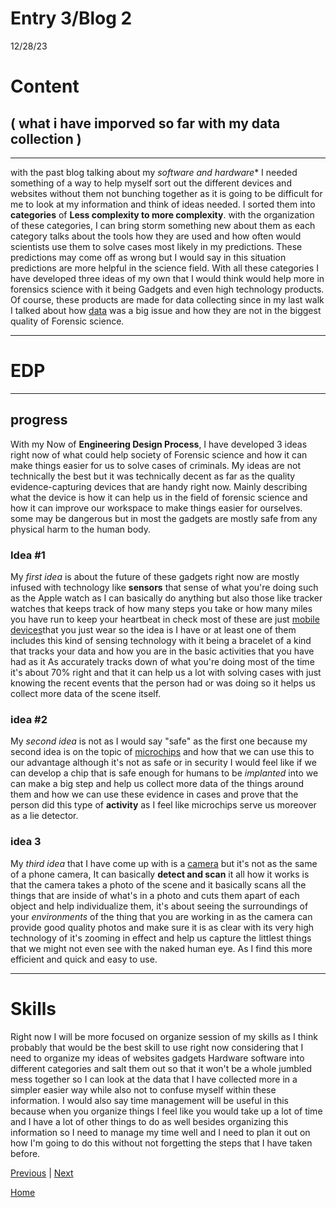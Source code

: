 # Entry 3/Blog 2
12/28/23

# Content 

## ( what i have imporved so far with my data collection ) 
---
with the past blog talking about my _software and hardware_* I needed something of a way to help myself sort out the different devices and websites without them not bunching together as it is going to be difficult for me to look at my information and think of ideas needed. I sorted them into **categories** of **Less complexity to more complexity**. with the organization of these categories, I can bring storm something new about them as each category talks about the tools how they are used and how often would scientists use them to solve cases most likely in my predictions. These predictions may come off as wrong but I would say in this situation predictions are more helpful in the science field. With all these categories I have developed three ideas of my own that I would think would help more in forensics science with it being Gadgets and even high technology products. Of course, these products are made for data collecting since in my last walk I talked about how [data](https://www.discovermagazine.com/the-sciences/the-problem-with-forensic-sciences#:~:text=And%20while%20there%20are%20some,quality%20evidence%2C%20contamination%20or%20bias.) was a big issue and how they are not in the biggest quality of Forensic science. 

---

# EDP 
---
## progress

With my Now of **Engineering Design Process**, I have developed 3 ideas right now of what could help society of 
Forensic science and how it can make things easier for us to solve cases of criminals. My ideas are not technically the best but it was technically decent as far as the quality evidence-capturing devices that are handy right now. Mainly describing what the device is how it can help us in the field of forensic science and how it can improve our workspace to make things easier for ourselves. some may be dangerous but in most the gadgets are mostly safe from any physical harm to the human body.

### Idea #1 

My _first idea_ is about the future of these gadgets right now are mostly infused with technology like **sensors** that sense of what you're doing such as the Apple watch as I can basically do anything but also those like tracker watches that keeps track of how many steps you take or how many miles you have run to keep your heartbeat in check most of these are just [mobile devices](https://dgaps.com/mobile-data-collection-trends-and-predictions-523#:~:text=IoT%20devices%20like%20sensors%20and,manual%20input%20and%20improving%20accuracy.)that you just wear so the idea is I have or at least one of them includes this kind of sensing technology with it being a bracelet of a kind that tracks your data and how you are in the basic activities that you have had as it As accurately tracks down of what you're doing most of the time it's about 70% right and that it can help us a lot with solving cases with just knowing the recent events that the person had or was doing so it helps us collect more data of the scene itself.

### idea #2

My _second idea_ is not as I would say "safe" as the first one because my second idea is on the topic of [microchips](https://thebulletin.org/premium/2022-09/microchips-in-humans-consumer-friendly-app-or-new-frontier-in-surveillance/) and how that we can use this to our advantage although it's not as safe or in security I would feel like if we can develop a chip that is safe enough for humans to be _implanted_ into we can make a big step and help us collect more data of the things around them and how we can use these evidence in cases and prove that the person did this type of **activity** as I feel like microchips serve us moreover as a lie detector.

### idea 3

My _third idea_ that I have come up with is a [camera](https://blog.oncamgrandeye.com/news/how-high-resolution-cameras-big-data-analytics-are-impacting-video-storage-needs) but it's not as the same of a phone camera, It can basically **detect and scan** it all how it works is that the camera takes a photo of the scene and it basically scans all the things that are inside of what's in a photo and cuts them apart of each object and help individualize them, it's about seeing the surroundings of your _environments_ of the thing that you are working in as the camera can provide good quality photos and make sure it is as clear with its very high technology of it's zooming in effect and help us capture the littlest things that we might not even see with the naked human eye. As I find this more efficient and quick and easy to use.

---

# Skills

Right now I will be more focused on organize session of my skills as I think probably that would be the best skill to use right now considering that I need to organize my ideas of websites gadgets Hardware software into different categories and salt them out so that it won't be a whole jumbled mess together so I can look at the data that I have collected more in a simpler easier way while also not to confuse myself within these information. I would also say time management will be useful in this because when you organize things I feel like you would take up a lot of time and I have a lot of other things to do as well besides organizing this information so I need to manage my time well and I need to plan it out on how I'm going to do this without not forgetting the steps that I have taken before.


[Previous](entry02.md) | [Next](entry04.md)

[Home](../README.md)
